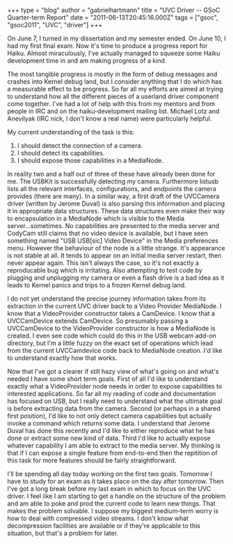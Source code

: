 +++
type = "blog"
author = "gabrielhartmann"
title = "UVC Driver -- GSoC Quarter-term Report"
date = "2011-06-13T20:45:16.000Z"
tags = ["gsoc", "gsoc2011", "UVC", "driver"]
+++

On June 7, I turned in my dissertation and my semester ended.  On June 10, I had my first final exam.  Now it's time to produce a progress report for Haiku.  Almost miraculously, I've actually managed to squeeze some Haiku development time in and am making progress of a kind.

The most tangible progress is mostly in the form of debug messages and crashes into Kernel debug land, but I consider anything that I do which has a measurable effect to be progress.  So far all my efforts are aimed at trying to understand how all the different pieces of a userland driver component come together.  I've had a lot of help with this from my mentors and from people in IRC and on the haiku-development mailing list.  Michael Lotz and Anevilyak (IRC nick, I don't know a real name) were particularly helpful.

My current understanding of the task is this:
1. I should detect the connection of a camera.
2. I should detect its capabilities.
3. I should expose those capabilities in a MediaNode.

In reality two and a half out of three of these have already been done for me.  The USBKit is successfully detecting my camera.  Furthermore listusb lists all the relevant interfaces, configurations, and endpoints the camera provides (there are many).  In a similar way, a first draft of the UVCCamera driver (written by Jerome Duval) is also parsing this information and placing it in appropriate data structures.  These data structures even make their way to encapsulation in a MediaNode which is visible to the Media server...sometimes.  No capabilities are presented to the media server and CodyCam still claims that no video device is available, but I have seen something named "USB USB[sic] Video Device" in the Media preferences menu.  However the behaviour of the node is a little strange.  It's appearance is not stable at all.  It tends to appear on an initial media server restart, then never appear again.  This isn't always the case, so it's not exactly a reproducable bug which is irritating.  Also attempting to test code by plugging and unplugging my camera or even a flash drive is a bad idea as it leads to Kernel panics and trips to a frozen Kernel debug land.

I do not yet understand the precise journey information takes from its extraction in the current UVC driver back to a Video Provider MediaNode.  I know that a VideoProvider constructor takes a CamDevice.  I know that a UVCCamDevice extends CamDevice.  So presumably passing a UVCCamDevice to the VideoProvider constructor is how a MediaNode is created.  I even see code which could do this in the USB webcam add-on directory, but I'm a little fuzzy on the exact set of operations which lead from the current UVCCamdevice code back to MediaNode creation.  I'd like to understand exactly how that works.

Now that I've got a clearer if still hazy view of what's going on and what's needed I have some short term goals.  First of all I'd like to understand exactly what a VideoProvider node needs in order to expose capabilities to interested applications.  So far all my reading of code and documentation has focused on USB, but I really need to understand what the ultimate goal is before extracting data from the camera.  Second (or perhaps in a shared first position), I'd like to not only detect camera capabilities but actually invoke a command which returns some data.  I understand that Jerome Duval has done this recently and I'd like to either reproduce what he has done or extract some new kind of data.  Third I'd like to actually expose whatever capability I am able to extract to the media server.  My thinking is that if I can expose a single feature from end-to-end then the repitition of this task for more features should be fairly straightforward.

I'll be spending all day today working on the first two goals.  Tomorrow I have to study for an exam as it takes place on the day after tomorrow.  Then I've got a long break before my last exam in which to focus on the UVC driver.  I feel like I am starting to get a handle on the structure of the problem and am able to poke and prod the current code to learn new things.  That makes the problem solvable.  I suppose my biggest medium-term worry is how to deal with compressed video streams.  I don't know what decompression facilities are available or if they're applicable to this situation, but that's a problem for later.